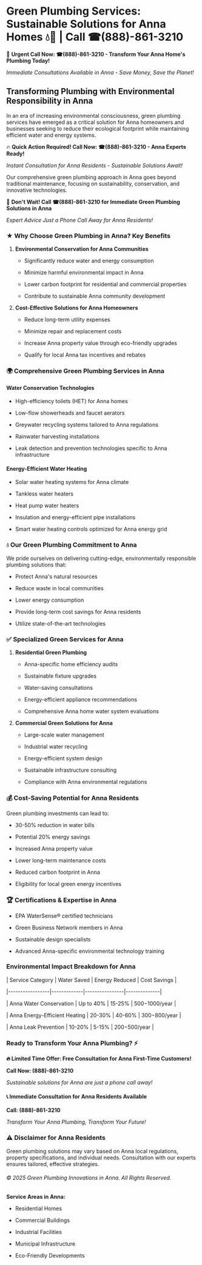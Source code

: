 # Green Plumbing Services: Sustainable Solutions for Anna Homes 💧🌿 | Call ☎(888)-861-3210

🚨 **Urgent Call Now: ☎(888)-861-3210 - Transform Your Anna Home's Plumbing Today!**
*Immediate Consultations Available in Anna - Save Money, Save the Planet!*

## Transforming Plumbing with Environmental Responsibility in Anna

In an era of increasing environmental consciousness, green plumbing services have emerged as a critical solution for Anna homeowners and businesses seeking to reduce their ecological footprint while maintaining efficient water and energy systems. 

🔥 **Quick Action Required! Call Now: ☎(888)-861-3210 - Anna Experts Ready!**
*Instant Consultation for Anna Residents - Sustainable Solutions Await!*

Our comprehensive green plumbing approach in Anna goes beyond traditional maintenance, focusing on sustainability, conservation, and innovative technologies.

🚨 **Don't Wait! Call ☎(888)-861-3210 for Immediate Green Plumbing Solutions in Anna**
*Expert Advice Just a Phone Call Away for Anna Residents!*

### ★ Why Choose Green Plumbing in Anna? Key Benefits

1. **Environmental Conservation for Anna Communities** 
   - Significantly reduce water and energy consumption
   - Minimize harmful environmental impact in Anna
   - Lower carbon footprint for residential and commercial properties
   - Contribute to sustainable Anna community development

2. **Cost-Effective Solutions for Anna Homeowners** 
   - Reduce long-term utility expenses
   - Minimize repair and replacement costs
   - Increase Anna property value through eco-friendly upgrades
   - Qualify for local Anna tax incentives and rebates

### 🌍 Comprehensive Green Plumbing Services in Anna

#### Water Conservation Technologies
- High-efficiency toilets (HET) for Anna homes
- Low-flow showerheads and faucet aerators
- Greywater recycling systems tailored to Anna regulations
- Rainwater harvesting installations
- Leak detection and prevention technologies specific to Anna infrastructure

#### Energy-Efficient Water Heating
- Solar water heating systems for Anna climate
- Tankless water heaters
- Heat pump water heaters
- Insulation and energy-efficient pipe installations
- Smart water heating controls optimized for Anna energy grid

### 💧 Our Green Plumbing Commitment to Anna

We pride ourselves on delivering cutting-edge, environmentally responsible plumbing solutions that:
- Protect Anna's natural resources
- Reduce waste in local communities
- Lower energy consumption
- Provide long-term cost savings for Anna residents
- Utilize state-of-the-art technologies

### ✅ Specialized Green Services for Anna

1. **Residential Green Plumbing**
   - Anna-specific home efficiency audits
   - Sustainable fixture upgrades
   - Water-saving consultations
   - Energy-efficient appliance recommendations
   - Comprehensive Anna home water system evaluations

2. **Commercial Green Solutions for Anna**
   - Large-scale water management
   - Industrial water recycling
   - Energy-efficient system design
   - Sustainable infrastructure consulting
   - Compliance with Anna environmental regulations

### 💰 Cost-Saving Potential for Anna Residents

Green plumbing investments can lead to:
- 30-50% reduction in water bills
- Potential 20% energy savings
- Increased Anna property value
- Lower long-term maintenance costs
- Reduced carbon footprint in Anna
- Eligibility for local green energy incentives

### 🏆 Certifications & Expertise in Anna

- EPA WaterSense® certified technicians
- Green Business Network members in Anna
- Sustainable design specialists
- Advanced Anna-specific environmental technology training

### Environmental Impact Breakdown for Anna

| Service Category | Water Saved | Energy Reduced | Cost Savings |
|-----------------|-------------|----------------|--------------|
| Anna Water Conservation | Up to 40% | 15-25% | $500-$1000/year |
| Anna Energy-Efficient Heating | 20-30% | 40-60% | $300-$800/year |
| Anna Leak Prevention | 10-20% | 5-15% | $200-$500/year |

### Ready to Transform Your Anna Plumbing? ⚡

**🔥 Limited Time Offer: Free Consultation for Anna First-Time Customers!**

**Call Now: (888)-861-3210**
*Sustainable solutions for Anna are just a phone call away!*

#### 📞 Immediate Consultation for Anna Residents Available

**Call: (888)-861-3210**
*Transform Your Anna Plumbing, Transform Your Future!*

### ⚠️ Disclaimer for Anna Residents

Green plumbing solutions may vary based on Anna local regulations, property specifications, and individual needs. Consultation with our experts ensures tailored, effective strategies.

###### © 2025 Green Plumbing Innovations in Anna. All Rights Reserved.

**Service Areas in Anna:** 
- Residential Homes
- Commercial Buildings
- Industrial Facilities
- Municipal Infrastructure
- Eco-Friendly Developments